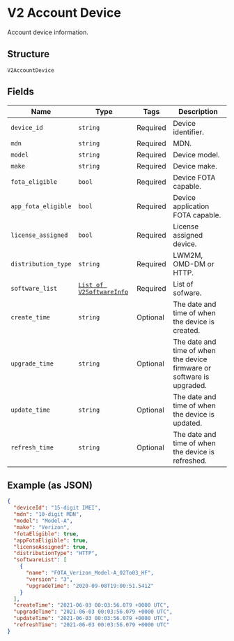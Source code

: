 
# V2 Account Device

Account device information.

## Structure

`V2AccountDevice`

## Fields

| Name | Type | Tags | Description |
|  --- | --- | --- | --- |
| `device_id` | `string` | Required | Device identifier. |
| `mdn` | `string` | Required | MDN. |
| `model` | `string` | Required | Device model. |
| `make` | `string` | Required | Device make. |
| `fota_eligible` | `bool` | Required | Device FOTA capable. |
| `app_fota_eligible` | `bool` | Required | Device application FOTA capable. |
| `license_assigned` | `bool` | Required | License assigned device. |
| `distribution_type` | `string` | Required | LWM2M, OMD-DM or HTTP. |
| `software_list` | [`List of V2SoftwareInfo`](../../doc/models/v2-software-info.md) | Required | List of sofware. |
| `create_time` | `string` | Optional | The date and time of when the device is created. |
| `upgrade_time` | `string` | Optional | The date and time of when the device firmware or software is upgraded. |
| `update_time` | `string` | Optional | The date and time of when the device is updated. |
| `refresh_time` | `string` | Optional | The date and time of when the device is refreshed. |

## Example (as JSON)

```json
{
  "deviceId": "15-digit IMEI",
  "mdn": "10-digit MDN",
  "model": "Model-A",
  "make": "Verizon",
  "fotaEligible": true,
  "appFotaEligible": true,
  "licenseAssigned": true,
  "distributionType": "HTTP",
  "softwareList": [
    {
      "name": "FOTA_Verizon_Model-A_02To03_HF",
      "version": "3",
      "upgradeTime": "2020-09-08T19:00:51.541Z"
    }
  ],
  "createTime": "2021-06-03 00:03:56.079 +0000 UTC",
  "upgradeTime": "2021-06-03 00:03:56.079 +0000 UTC",
  "updateTime": "2021-06-03 00:03:56.079 +0000 UTC",
  "refreshTime": "2021-06-03 00:03:56.079 +0000 UTC"
}
```

